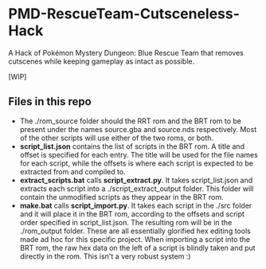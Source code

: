 # PMD-RescueTeam-Cutsceneless-Hack
A Hack of Pokémon Mystery Dungeon: Blue Rescue Team that removes cutscenes while keeping gameplay as intact as possible.

[WIP]

## Files in this repo
- The ./rom_source folder should the RRT rom and the BRT rom to be present under the names source.gba and source.nds respectively. Most of the other scripts will use either of the two roms, or both.
- **script_list.json** contains the list of scripts in the BRT rom. A title and offset is specified for each entry. The title will be used for the file names for each script, while the offsets is where each script is expected to be extracted from and compiled to.
- **extract_scripts.bat** calls **script_extract.py**. It takes script_list.json and extracts each script into a ./script_extract_output folder. This folder will contain the unmodified scripts as they appear in the BRT rom.
- **make.bat** calls **script_import.py**. It takes each script in the ./src folder and it will place it in the BRT rom, according to the offsets and script order specified in script_list.json. The resulting rom will be in the ./rom_output folder.
These are all essentially glorified hex editing tools made ad hoc for this specific project. When importing a script into the BRT rom, the raw hex data on the left of a script is blindly taken and put directly in the rom. This isn't a very robust system :)

